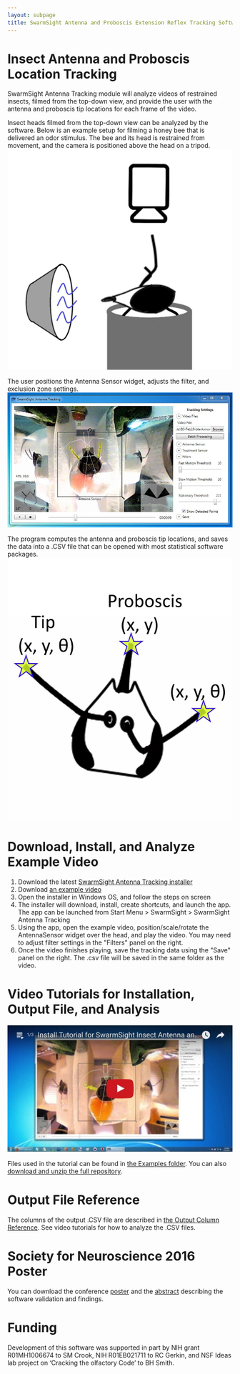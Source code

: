```yaml
---
layout: subpage
title: SwarmSight Antenna and Proboscis Extension Reflex Tracking Software
---
```


# Insect Antenna and Proboscis Location Tracking

SwarmSight Antenna Tracking module will analyze videos of restrained insects, filmed from the top-down view, and provide the user with the antenna and proboscis tip locations for each frame of the video.

Insect heads filmed from the top-down view can be analyzed by the software. Below is an example setup for filming a honey bee that is delivered an odor stimulus. The bee and its head is restrained from movement, and the camera is positioned above the head on a tripod.
![Experiment](Screenshots/experiment%20diagram.jpg)

The user positions the Antenna Sensor widget, adjusts the filter, and exclusion zone settings.
![UI](Screenshots/AntennaTracking.JPG)

The program computes the antenna and proboscis tip locations, and saves the data into a .CSV file that can be opened with most statistical software packages.
![Result](Screenshots/output.jpg)

# Download, Install, and Analyze Example Video

1. Download the latest [SwarmSight Antenna Tracking installer](https://github.com/JustasB/SwarmSight/raw/master/Setup/AntennaTracking/setup.exe) 
2. Download [an example video](https://github.com/JustasB/SwarmSight/raw/master/Examples/Appendage%20Tracking/B1-Feb22-heptanal.mov)
3. Open the installer in Windows OS, and follow the steps on screen
4. The installer will download, install, create shortcuts, and launch the app. The app can be launched from Start Menu > SwarmSight > SwarmSight Antenna Tracking
5. Using the app, open the example video, position/scale/rotate the AntennaSensor widget over the head, and play the video. You may need to adjust filter settings in the "Filters" panel on the right.
6. Once the video finishes playing, save the tracking data using the "Save" panel on the right. The .csv file will be saved in the same folder as the video.

# Video Tutorials for Installation, Output File, and Analysis
[![Tutorials](Screenshots/SwarmSight%20Appendage%20Tracking%20Tutorials.jpg)](https://www.youtube.com/playlist?list=PLGOMalOIacj3D5QkkzYop7O_JR-ojcJpl)

Files used in the tutorial can be found in [the Examples folder](https://github.com/JustasB/SwarmSight/tree/master/Examples/Appendage%20Tracking/Birgiolas%20et.%20al.%20(2015)%20JOVE%20figures/Figures%204%265). You can also [download and unzip the full repository](https://github.com/JustasB/SwarmSight/archive/master.zip).

# Output File Reference
The columns of the output .CSV file are described in [the Output Column Reference](Examples/Appendage%20Tracking/ColumnReference). See video tutorials for how to analyze the .CSV files.

# Society for Neuroscience 2016 Poster
You can download the conference [poster](https://github.com/JustasB/SwarmSight/raw/master/Examples/SwarmSight%20Antenna%20Tracking%20Poster.pdf) and the [abstract](https://github.com/JustasB/SwarmSight/raw/master/Examples/SwarmSight%20Antenna%20Tracking%20Abstract.pdf) describing the software validation and findings.

# Funding

Development of this software was supported in part by NIH grant R01MH1006674 to SM Crook, NIH R01EB021711
to RC Gerkin, and NSF Ideas lab project on ‘Cracking the olfactory Code’ to BH Smith. 

